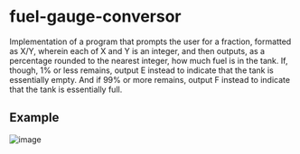 # fuel-gauge-conversor
Implementation of a program that prompts the user for a fraction, formatted as X/Y, wherein each of X and Y is an integer, and then outputs, as a percentage rounded to the nearest integer, how much fuel is in the tank. If, though, 1% or less remains, output E instead to indicate that the tank is essentially empty. And if 99% or more remains, output F instead to indicate that the tank is essentially full.

## Example
![image](https://github.com/Aeziren/fuel-gauge-conversor/assets/123553708/c6532196-94c2-4ec8-be75-30e83bf6eeef)

